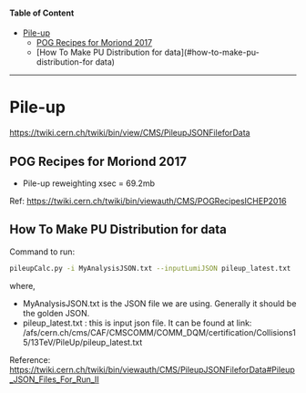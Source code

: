 #### Table of Content

- [Pile-up](#pile-up)
    - [POG Recipes for Moriond 2017](#pog-recipes-for-moriond-2017)
    - [How To Make PU Distribution for data](#how-to-make-pu-distribution-for data)

---

# Pile-up

https://twiki.cern.ch/twiki/bin/view/CMS/PileupJSONFileforData

## POG Recipes for Moriond 2017

* Pile-up reweighting xsec = 69.2mb

Ref: https://twiki.cern.ch/twiki/bin/viewauth/CMS/POGRecipesICHEP2016

## How To Make PU Distribution for data

Command to run:
```bash
pileupCalc.py -i MyAnalysisJSON.txt --inputLumiJSON pileup_latest.txt  --calcMode true --minBiasXsec 69200 --maxPileupBin 50 --numPileupBins 50  MyDataPileupHistogram.root
```
where,
* MyAnalysisJSON.txt is the JSON file we are using. Generally it should be the golden JSON.
* pileup_latest.txt : this is input json file. It can be found at link: /afs/cern.ch/cms/CAF/CMSCOMM/COMM_DQM/certification/Collisions15/13TeV/PileUp/pileup_latest.txt

Reference: https://twiki.cern.ch/twiki/bin/viewauth/CMS/PileupJSONFileforData#Pileup_JSON_Files_For_Run_II
